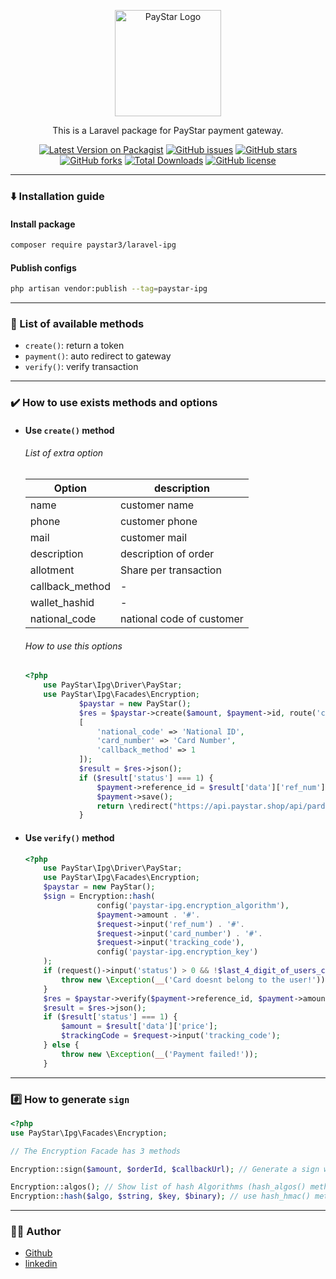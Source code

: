 <p align="center"><a href="https://paystar.ir" target="_blank"><img src="https://paystar.ir/homepage/image/logo.svg" width="170" alt="PayStar Logo"></a></p>

<p align="center">This is a Laravel package for PayStar payment gateway.</p>

<div align="center">
    
[![Latest Version on Packagist](https://img.shields.io/packagist/v/paystar/laravel-ipg.svg?style=flat-square)](https://packagist.org/packages/paystar/laravel-ipg)
[![GitHub issues](https://img.shields.io/github/issues/aminprox/paystar-ipg?style=flat-square)](https://github.com/aminprox/paystar-ipg/issues)
[![GitHub stars](https://img.shields.io/github/stars/aminprox/paystar-ipg?style=flat-square)](https://github.com/aminprox/paystar-ipg/stargazers)
[![GitHub forks](https://img.shields.io/github/forks/aminprox/paystar-ipg?style=flat-square)](https://github.com/aminprox/paystar-ipg/network)
[![Total Downloads](https://img.shields.io/packagist/dt/paystar/laravel-ipg.svg?style=flat-square)](https://packagist.org/packages/paystar/laravel-ipg)
[![GitHub license](https://img.shields.io/github/license/aminprox/paystar-ipg?style=flat-square)](https://github.com/aminprox/paystar-ipg/blob/master/LICENSE)
    
</div>

--------------------------

### :arrow_down: Installation guide

#### Install package
```bash
composer require paystar3/laravel-ipg
```
#### Publish configs

```bash
php artisan vendor:publish --tag=paystar-ipg
```

--------------------------

### :book: List of available methods
- <code>create()</code>: return a token
- <code>payment()</code>: auto redirect to gateway
- <code>verify()</code>: verify transaction

--------------------------

### :heavy_check_mark: How to use exists methods and options

- #### Use <code>create()</code> method
    ###### List of extra option
    | Option  | description |
    |---| ------------- |
    | name  | customer name |
    | phone  | customer phone |
    | mail  | customer mail |
    | description  | description of order |
    | allotment  | Share per transaction |
    | callback_method  | - |
    | wallet_hashid  | - |
    | national_code  | national code of customer |
    
    ###### How to use this options
    ```php
    <?php
        use PayStar\Ipg\Driver\PayStar;
        use PayStar\Ipg\Facades\Encryption;
                $paystar = new PayStar();
                $res = $paystar->create($amount, $payment->id, route('callback', ['additional|_parameters' => 'additional_parameters']),null,
                [
                    'national_code' => 'National ID',
                    'card_number' => 'Card Number',
                    'callback_method' => 1
                ]);
                $result = $res->json();
                if ($result['status'] === 1) {
                    $payment->reference_id = $result['data']['ref_num'];
                    $payment->save();
                    return \redirect("https://api.paystar.shop/api/pardakht/payment?token={$result['data']['token']}");
                }
    ```

- #### Use <code>verify()</code> method
    ```php
    <?php
        use PayStar\Ipg\Driver\PayStar;
        use PayStar\Ipg\Facades\Encryption;
        $paystar = new PayStar();
        $sign = Encryption::hash(
                    config('paystar-ipg.encryption_algorithm'),
                    $payment->amount . '#'.
                    $request->input('ref_num') . '#'.
                    $request->input('card_number') . '#'.
                    $request->input('tracking_code'),
                    config('paystar-ipg.encryption_key')
        );
        if (request()->input('status') > 0 && !$last_4_digit_of_users_card_number != substr($request->input('card_number'), -4)) {
            throw new \Exception(__('Card doesnt belong to the user!'));
        }
        $res = $paystar->verify($payment->reference_id, $payment->amount, $sign);
        $result = $res->json();
        if ($result['status'] === 1) {
            $amount = $result['data']['price'];
            $trackingCode = $request->input('tracking_code');
        } else {
            throw new \Exception(__('Payment failed!'));
        }
    ```

--------------------------

### #️⃣ How to generate <code>sign</code>
```php
<?php
use PayStar\Ipg\Facades\Encryption;

// The Encryption Facade has 3 methods

Encryption::sign($amount, $orderId, $callbackUrl); // Generate a sign with set algorithm in config file

Encryption::algos(); // Show list of hash Algorithms (hash_algos() method)
Encryption::hash($algo, $string, $key, $binary); // use hash_hmac() method
```
  
--------------------------

### :man_technologist: Author

- [Github](https://github.com/aminprox)
- [linkedin](https://www.linkedin.com/in/amin-rezaei-sk)
